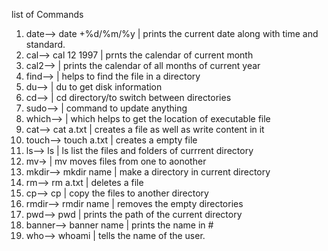 list of Commands

1. date--> date +%d/%m/%y | prints the current date along with time and standard.
2. cal--> cal 12 1997     | prnts the calendar of current month
3. cal2-->                | prints the calendar of all months of current year
4. find-->                | helps to find the file in a directory
5. du-->                  | du to get disk information
6. cd-->                  | cd directory/to switch between directories
7. sudo-->                | command to update anything
8. which-->               | which helps to get the location of executable file
9. cat--> cat a.txt       | creates a file as well as write content in it
10. touch--> touch a.txt  | creates a empty file
11. ls-->  ls             | ls list the files and folders of currrent directory
12. mv->                  | mv moves files from one to aonother
13. mkdir--> mkdir name   | make a directory in current directory
14. rm--> rm a.txt        | deletes a file
15. cp--> cp              | copy the files to another directory
16. rmdir-->  rmdir name  | removes the empty directories
17. pwd-->    pwd         | prints the path of the current directory
18. banner--> banner name | prints the name in # 
19. who-->    whoami      | tells the name of the user.

 

